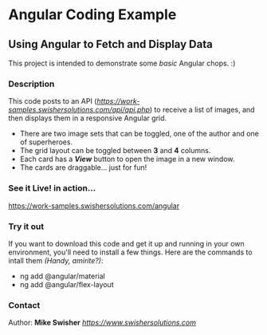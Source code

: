 # Angular Coding Example

## Using Angular to Fetch and Display Data
This project is intended to demonstrate some *basic* Angular chops.  :)

### Description
This code posts to an API (*https://work-samples.swishersolutions.com/api/api.php*) to receive a list of images, and then displays them in a responsive Angular grid.
- There are two image sets that can be toggled, one of the author and one of superheroes.
- The grid layout can be toggled between **3** and **4** columns. 
- Each card has a ***View*** button to open the image in a new window. 
- The cards are draggable... just for fun!

### See it Live! in action...
https://work-samples.swishersolutions.com/angular

### Try it out
If you want to download this code and get it up and running in your own environment, you'll need to install a few things. Here are the commands to intall them *(Handy, amirite?)*:
- ng add @angular/material
- ng add @angular/flex-layout

### Contact
Author: **Mike Swisher** *https://www.swishersolutions.com*
